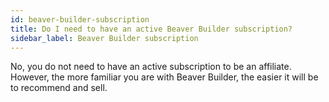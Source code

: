 ```yaml
---
id: beaver-builder-subscription
title: Do I need to have an active Beaver Builder subscription?
sidebar_label: Beaver Builder subscription
---
```


No, you do not need to have an active subscription to be an affiliate. However, the more familiar you are with Beaver Builder, the easier it will be to recommend and sell.
